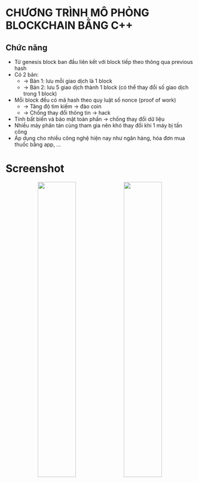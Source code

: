 # CHƯƠNG TRÌNH MÔ PHỎNG BLOCKCHAIN BẰNG C++

<!--## Link bài viết: [Xem tại đây](https://www.facebook.com/groups/116078792627399/permalink/1425201805048418/?rdid=XusG0jcgLmKJ0mA9#)-->

## Chức năng
- Từ genesis block ban đầu liên kết với block tiếp theo thông qua previous hash
- Có 2 bản:
  - -> Bản 1: lưu mỗi giao dịch là 1 block
  - -> Bản 2: lưu 5 giao dịch thành 1 block (có thể thay đổi số giao dịch trong 1 block)
- Mỗi block đều có mã hash theo quy luật số nonce (proof of work)
  - -> Tăng độ tìm kiếm -> đào coin
  - -> Chống thay đổi thông tin -> hack
- Tính bất biến vả bảo mật toàn phần -> chống thay đổi dữ liệu
- Nhiều máy phân tán cùng tham gia nên khó thay đổi khi 1 máy bị tấn công 
- Áp dụng cho nhiều công nghệ hiện nay như ngân hàng, hóa đơn mua thuốc bằng app, ...   
  
# Screenshot 

<p align="center">
  <img src="https://github.com/user-attachments/assets/bbb1bad0-79a0-4e85-acb0-419d7a21e39e" width="45%" />
  <img src="https://github.com/user-attachments/assets/4fe87128-7fa5-41ab-bff5-c25e85931563" width="45%" />
</p>

